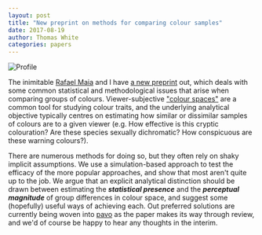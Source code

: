 ```yaml
---
layout: post
title: "New preprint on methods for comparing colour samples"
date: 2017-08-19
author: Thomas White
categories: papers 
---
```


<img src="{{ site.baseurl }}/assets/blog/threshold.png" title="Profile" class="profile">

The inimitable [Rafael Maia](http://rafaelmaia.net) and I have [a new preprint](http://www.biorxiv.org/content/biorxiv/early/2017/08/18/175992.full.pdf) out, which deals with some common statistical and methodological issues that arise when comparing groups of colours. Viewer-subjective ["colour spaces"](http://dx.doi.org/10.1111/brv.12230) are a common tool for studying colour traits, and the underlying analytical objective typically centres on estimating how similar or dissimilar samples of colours are to a given viewer (e.g. How effective is this cryptic colouration? Are these species sexually dichromatic? How conspicuous are these warning colours?). 

There are numerous methods for doing so, but they often rely on shaky implicit assumptions. We use a simulation-based approach to test the efficacy of the more popular approaches, and show that most aren't quite up to the job. We argue that an explicit analytical distinction should be drawn between estimating the ***statistical presence*** and the ***perceptual magnitude*** of group differences in colour space, and suggest some (hopefully) useful ways of achieving each. Out preferred solutions are currently being woven into [pavo](http://rafaelmaia.net/pavo) as the paper makes its way through review, and we'd of course be happy to hear any thoughts in the interim.